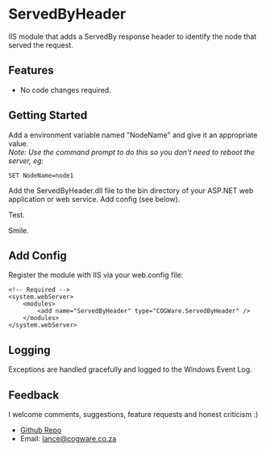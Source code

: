 # ServedByHeader

IIS module that adds a ServedBy response header to identify the node that served the request.

## Features
- No code changes required.

## Getting Started

Add a environment variable named "NodeName" and give it an appropriate value.  
*Note: Use the command prompt to do this so you don't need to reboot the server, eg:*  

    SET NodeName=node1 

Add the ServedByHeader.dll file to the bin directory of your ASP.NET web application or web service. 
Add config (see below). 

Test. 

Smile. 

## Add Config

Register the module with IIS via your web.config file:

    <!-- Required -->
    <system.webServer>
        <modules>
            <add name="ServedByHeader" type="COGWare.ServedByHeader" />            
        </modules>        
    </system.webServer>

## Logging

Exceptions are handled gracefully and logged to the Windows Event Log.


## Feedback

I welcome comments, suggestions, feature requests and honest criticism :)  

 
- [Github Repo](https://github.com/thurstonford?tab=repositories)  
- Email: lance@cogware.co.za